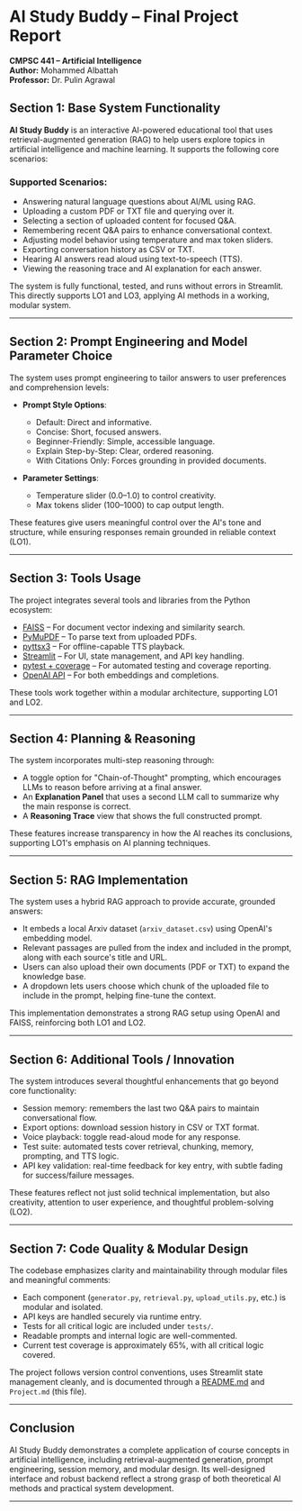 # AI Study Buddy – Final Project Report

**CMPSC 441 – Artificial Intelligence**  
**Author:** Mohammed Albattah  
**Professor:** Dr. Pulin Agrawal  

## Section 1: Base System Functionality

**AI Study Buddy** is an interactive AI-powered educational tool that uses retrieval-augmented generation (RAG) to help users explore topics in artificial intelligence and machine learning. It supports the following core scenarios:

### Supported Scenarios:
- Answering natural language questions about AI/ML using RAG.
- Uploading a custom PDF or TXT file and querying over it.
- Selecting a section of uploaded content for focused Q&A.
- Remembering recent Q&A pairs to enhance conversational context.
- Adjusting model behavior using temperature and max token sliders.
- Exporting conversation history as CSV or TXT.
- Hearing AI answers read aloud using text-to-speech (TTS).
- Viewing the reasoning trace and AI explanation for each answer.

The system is fully functional, tested, and runs without errors in Streamlit. This directly supports LO1 and LO3, applying AI methods in a working, modular system.

---

## Section 2: Prompt Engineering and Model Parameter Choice

The system uses prompt engineering to tailor answers to user preferences and comprehension levels:

- **Prompt Style Options**:
  - Default: Direct and informative.
  - Concise: Short, focused answers.
  - Beginner-Friendly: Simple, accessible language.
  - Explain Step-by-Step: Clear, ordered reasoning.
  - With Citations Only: Forces grounding in provided documents.

- **Parameter Settings**:
  - Temperature slider (0.0–1.0) to control creativity.
  - Max tokens slider (100–1000) to cap output length.

These features give users meaningful control over the AI's tone and structure, while ensuring responses remain grounded in reliable context (LO1).

---

## Section 3: Tools Usage

The project integrates several tools and libraries from the Python ecosystem:

- [FAISS](https://github.com/facebookresearch/faiss) – For document vector indexing and similarity search.
- [PyMuPDF](https://pymupdf.readthedocs.io/) – To parse text from uploaded PDFs.
- [pyttsx3](https://pyttsx3.readthedocs.io/) – For offline-capable TTS playback.
- [Streamlit](https://streamlit.io/) – For UI, state management, and API key handling.
- [pytest + coverage](https://docs.pytest.org/) – For automated testing and coverage reporting.
- [OpenAI API](https://openai.com/) – For both embeddings and completions.

These tools work together within a modular architecture, supporting LO1 and LO2.

---

## Section 4: Planning & Reasoning

The system incorporates multi-step reasoning through:

- A toggle option for "Chain-of-Thought" prompting, which encourages LLMs to reason before arriving at a final answer.
- An **Explanation Panel** that uses a second LLM call to summarize why the main response is correct.
- A **Reasoning Trace** view that shows the full constructed prompt.

These features increase transparency in how the AI reaches its conclusions, supporting LO1's emphasis on AI planning techniques.

---

## Section 5: RAG Implementation

The system uses a hybrid RAG approach to provide accurate, grounded answers:

- It embeds a local Arxiv dataset (`arxiv_dataset.csv`) using OpenAI's embedding model.
- Relevant passages are pulled from the index and included in the prompt, along with each source's title and URL.
- Users can also upload their own documents (PDF or TXT) to expand the knowledge base.
- A dropdown lets users choose which chunk of the uploaded file to include in the prompt, helping fine-tune the context.

This implementation demonstrates a strong RAG setup using OpenAI and FAISS, reinforcing both LO1 and LO2.

---

## Section 6: Additional Tools / Innovation

The system introduces several thoughtful enhancements that go beyond core functionality:

- Session memory: remembers the last two Q&A pairs to maintain conversational flow.
- Export options: download session history in CSV or TXT format.
- Voice playback: toggle read-aloud mode for any response.
- Test suite: automated tests cover retrieval, chunking, memory, prompting, and TTS logic.
- API key validation: real-time feedback for key entry, with subtle fading for success/failure messages.

These features reflect not just solid technical implementation, but also creativity, attention to user experience, and thoughtful problem-solving (LO2).

---

## Section 7: Code Quality & Modular Design

The codebase emphasizes clarity and maintainability through modular files and meaningful comments:

- Each component (`generator.py`, `retrieval.py`, `upload_utils.py`, etc.) is modular and isolated.
- API keys are handled securely via runtime entry.
- Tests for all critical logic are included under `tests/`.
- Readable prompts and internal logic are well-commented.
- Current test coverage is approximately 65%, with all critical logic covered.

The project follows version control conventions, uses Streamlit state management cleanly, and is documented through a [README.md](https://github.com/mohammed0823/ai-study-buddy/blob/master/README.md) and `Project.md` (this file).

---

## Conclusion

AI Study Buddy demonstrates a complete application of course concepts in artificial intelligence, including retrieval-augmented generation, prompt engineering, session memory, and modular design. Its well-designed interface and robust backend reflect a strong grasp of both theoretical AI methods and practical system development.

---
